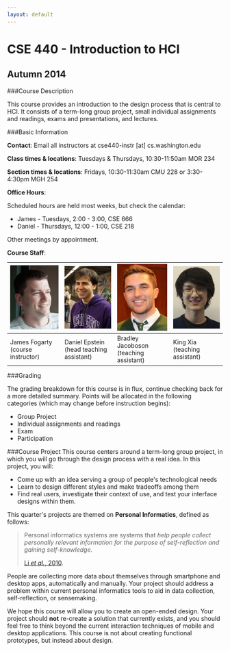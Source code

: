 ```yaml
---
layout: default
---
```


# CSE 440 - Introduction to HCI

## Autumn 2014

###Course Description

This course provides an introduction to the design process that is central to HCI. It consists of a term-long group project, small individual assignments and readings, exams and presentations, and lectures.

###Basic Information

__Contact__: Email all instructors at cse440-instr [at] cs.washington.edu

__Class times & locations__: Tuesdays & Thursdays, 10:30-11:50am MOR 234

__Section times & locations__: Fridays, 10:30-11:30am CMU 228 or 3:30-4:30pm MGH 254

__Office Hours__: 

Scheduled hours are held most weeks, but check the calendar:

 - James - Tuesdays, 2:00 - 3:00, CSE 666 
 - Daniel - Thursdays, 12:00 - 1:00, CSE 218
  
Other meetings by appointment.

__Course Staff__:

<!--
I couldn't get this to format correctly, it would make everything after it render as HTML instead of markdown.
<table cellpadding="10">
<tr>
<td>
<image src="images/james_photo.jpg" alt="James Fogarty">
</td>
<td>
<image src="images/daniel_photo.jpg" alt="Daniel Epstein">
</td>
<td>
<image src="images/brad_photo.jpg" alt="Bradley Jacobson">
</td>
<td>
<image src="images/king_photo.jpg" alt="King Xia">
</td>
</tr>
<tr>
<td>
James Fogarty (course instructor)
</td>
<td>
Daniel Epstein (head teaching assistant)
</td>
<td>
Bradley Jacobson (teaching assistant)
</td>
<td>
King Xia (teaching assistant)
</td>
</tr>
</table>
-->


<!--
This display dominates the page, so I tried to add some spacing above. Maybe resizing the images instead would work?
-->

|![James Fogarty](images/james_photo.jpg)| ![Daniel Epstein](images/daniel_photo.jpg)|![Bradley Jacobson](images/brad_photo.jpg)|![King Xia](images/king_photo.jpg)|
|----------------------------------------|-------------------------------------------|------------------------------------------|----------------------------------|
|James Fogarty (course instructor)       |Daniel Epstein (head teaching assistant)   |Bradley Jacoboson (teaching assistant)    |King Xia (teaching assistant)     |



###Grading

The grading breakdown for this course is in flux, continue checking back for a more detailed summary. Points will be allocated in the following categories (which may change before instruction begins):

- Group Project
- Individual assignments and readings
- Exam
- Participation

###Course Project
This course centers around a term-long group project, in which you will go through the design process with a real idea. In this project, you will:

- Come up with an idea serving a group of people's technological needs
- Learn to design different styles and make tradeoffs among them
- Find real users, investigate their context of use, and test your interface designs within them.

This quarter's projects are themed on __Personal Informatics__, defined as follows:

> Personal informatics systems are systems that _help people collect personally relevant information for the purpose of 
> self-reflection and gaining self-knowledge._
>
> [Li _et al._, 2010](http://www.personalinformatics.org/lab/model/).

People are collecting more data about themselves through smartphone and desktop apps, automatically and manually. Your project should address a problem within current personal informatics tools to aid in data collection, self-reflection, or sensemaking.

We hope this course will allow you to create an open-ended design. Your project should __not__ re-create a solution that currently exists, and you should feel free to think beyond the current interaction techniques of mobile and desktop applications. This course is not about creating functional prototypes, but instead about design.